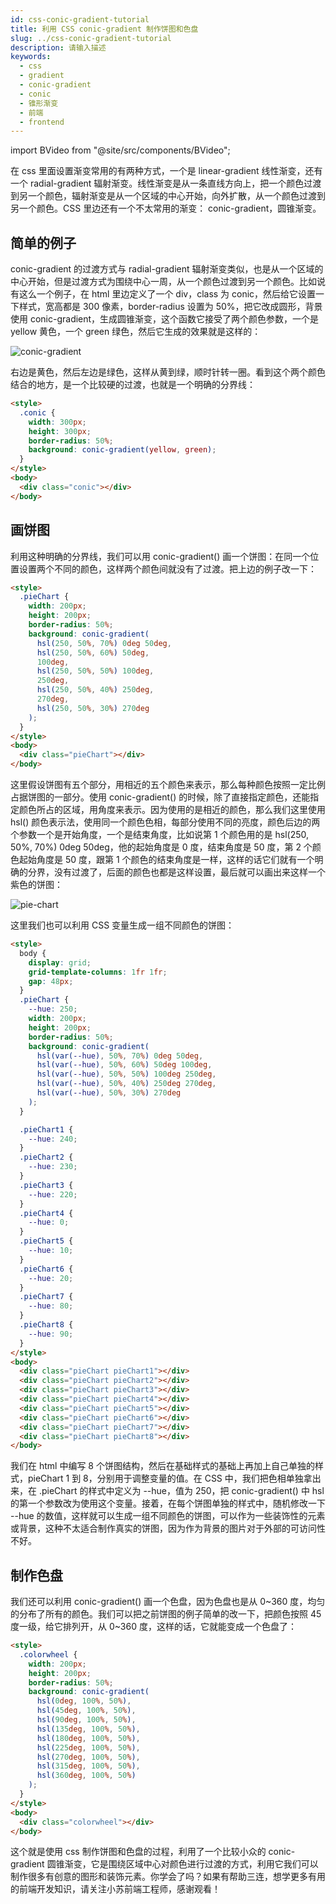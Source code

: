 ```yaml
---
id: css-conic-gradient-tutorial
title: 利用 CSS conic-gradient 制作饼图和色盘
slug: ../css-conic-gradient-tutorial
description: 请输入描述
keywords:
  - css
  - gradient
  - conic-gradient
  - conic
  - 锥形渐变
  - 前端
  - frontend
---
```


import BVideo from "@site/src/components/BVideo";

在 css 里面设置渐变常用的有两种方式，一个是 linear-gradient 线性渐变，还有一个 radial-gradient 辐射渐变。线性渐变是从一条直线方向上，把一个颜色过渡到另一个颜色，辐射渐变是从一个区域的中心开始，向外扩散，从一个颜色过渡到另一个颜色。CSS 里边还有一个不太常用的渐变： conic-gradient，圆锥渐变。

## 简单的例子

conic-gradient 的过渡方式与 radial-gradient 辐射渐变类似，也是从一个区域的中心开始，但是过渡方式为围绕中心一周，从一个颜色过渡到另一个颜色。比如说有这么一个例子，在 html 里边定义了一个 div，class 为 conic，然后给它设置一下样式，宽高都是 300 像素，border-radius 设置为 50%，把它改成圆形，背景使用 conic-gradient，生成圆锥渐变，这个函数它接受了两个颜色参数，一个是 yellow 黄色，一个 green 绿色，然后它生成的效果就是这样的：

![conic-gradient](./img/2021-06-02-21-07-26.webp)

右边是黄色，然后左边是绿色，这样从黄到绿，顺时针转一圈。看到这个两个颜色结合的地方，是一个比较硬的过渡，也就是一个明确的分界线：

```html
<style>
  .conic {
    width: 300px;
    height: 300px;
    border-radius: 50%;
    background: conic-gradient(yellow, green);
  }
</style>
<body>
  <div class="conic"></div>
</body>
```

## 画饼图

利用这种明确的分界线，我们可以用 conic-gradient() 画一个饼图：在同一个位置设置两个不同的颜色，这样两个颜色间就没有了过渡。把上边的例子改一下：

```html
<style>
  .pieChart {
    width: 200px;
    height: 200px;
    border-radius: 50%;
    background: conic-gradient(
      hsl(250, 50%, 70%) 0deg 50deg,
      hsl(250, 50%, 60%) 50deg,
      100deg,
      hsl(250, 50%, 50%) 100deg,
      250deg,
      hsl(250, 50%, 40%) 250deg,
      270deg,
      hsl(250, 50%, 30%) 270deg
    );
  }
</style>
<body>
  <div class="pieChart"></div>
</body>
```

这里假设饼图有五个部分，用相近的五个颜色来表示，那么每种颜色按照一定比例占据饼图的一部分。使用 conic-gradient() 的时候，除了直接指定颜色，还能指定颜色所占的区域，用角度来表示。因为使用的是相近的颜色，那么我们这里使用 hsl() 颜色表示法，使用同一个颜色色相，每部分使用不同的亮度，颜色后边的两个参数一个是开始角度，一个是结束角度，比如说第 1 个颜色用的是 hsl(250, 50%, 70%) 0deg 50deg，他的起始角度是 0 度，结束角度是 50 度，第 2 个颜色起始角度是 50 度，跟第 1 个颜色的结束角度是一样，这样的话它们就有一个明确的分界，没有过渡了，后面的颜色也都是这样设置，最后就可以画出来这样一个紫色的饼图：

![pie-chart](./img/2021-06-02-21-07-56.webp)

这里我们也可以利用 CSS 变量生成一组不同颜色的饼图：

```html
<style>
  body {
    display: grid;
    grid-template-columns: 1fr 1fr;
    gap: 48px;
  }
  .pieChart {
    --hue: 250;
    width: 200px;
    height: 200px;
    border-radius: 50%;
    background: conic-gradient(
      hsl(var(--hue), 50%, 70%) 0deg 50deg,
      hsl(var(--hue), 50%, 60%) 50deg 100deg,
      hsl(var(--hue), 50%, 50%) 100deg 250deg,
      hsl(var(--hue), 50%, 40%) 250deg 270deg,
      hsl(var(--hue), 50%, 30%) 270deg
    );
  }

  .pieChart1 {
    --hue: 240;
  }
  .pieChart2 {
    --hue: 230;
  }
  .pieChart3 {
    --hue: 220;
  }
  .pieChart4 {
    --hue: 0;
  }
  .pieChart5 {
    --hue: 10;
  }
  .pieChart6 {
    --hue: 20;
  }
  .pieChart7 {
    --hue: 80;
  }
  .pieChart8 {
    --hue: 90;
  }
</style>
<body>
  <div class="pieChart pieChart1"></div>
  <div class="pieChart pieChart2"></div>
  <div class="pieChart pieChart3"></div>
  <div class="pieChart pieChart4"></div>
  <div class="pieChart pieChart5"></div>
  <div class="pieChart pieChart6"></div>
  <div class="pieChart pieChart7"></div>
  <div class="pieChart pieChart8"></div>
</body>
```

我们在 html 中编写 8 个饼图结构，然后在基础样式的基础上再加上自己单独的样式，pieChart 1 到 8，分别用于调整变量的值。在 CSS 中，我们把色相单独拿出来，在 .pieChart 的样式中定义为 --hue，值为 250，把 conic-gradient() 中 hsl 的第一个参数改为使用这个变量。接着，在每个饼图单独的样式中，随机修改一下 --hue 的数值，这样就可以生成一组不同颜色的饼图，可以作为一些装饰性的元素或背景，这种不太适合制作真实的饼图，因为作为背景的图片对于外部的可访问性不好。

## 制作色盘

我们还可以利用 conic-gradient() 画一个色盘，因为色盘也是从 0~360 度，均匀的分布了所有的颜色。我们可以把之前饼图的例子简单的改一下，把颜色按照 45 度一级，给它排列开，从 0~360 度，这样的话，它就能变成一个色盘了：

```html
<style>
  .colorwheel {
    width: 200px;
    height: 200px;
    border-radius: 50%;
    background: conic-gradient(
      hsl(0deg, 100%, 50%),
      hsl(45deg, 100%, 50%),
      hsl(90deg, 100%, 50%),
      hsl(135deg, 100%, 50%),
      hsl(180deg, 100%, 50%),
      hsl(225deg, 100%, 50%),
      hsl(270deg, 100%, 50%),
      hsl(315deg, 100%, 50%),
      hsl(360deg, 100%, 50%)
    );
  }
</style>
<body>
  <div class="colorwheel"></div>
</body>
```

这个就是使用 css 制作饼图和色盘的过程，利用了一个比较小众的 conic-gradient 圆锥渐变，它是围绕区域中心对颜色进行过渡的方式，利用它我们可以制作很多有创意的图形和装饰元素。你学会了吗？如果有帮助三连，想学更多有用的前端开发知识，请关注小苏前端工程师，感谢观看！
